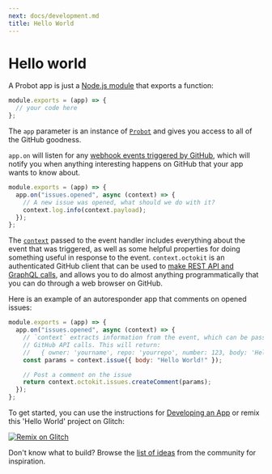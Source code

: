 ```yaml
---
next: docs/development.md
title: Hello World
---
```


# Hello world

A Probot app is just a [Node.js module](https://nodejs.org/api/modules.html) that exports a function:

```js
module.exports = (app) => {
  // your code here
};
```

The `app` parameter is an instance of [`Probot`](https://probot.github.io/api/latest/modules/probot.html) and gives you access to all of the GitHub goodness.

`app.on` will listen for any [webhook events triggered by GitHub](./webhooks.md), which will notify you when anything interesting happens on GitHub that your app wants to know about.

```js
module.exports = (app) => {
  app.on("issues.opened", async (context) => {
    // A new issue was opened, what should we do with it?
    context.log.info(context.payload);
  });
};
```

The [`context`](https://probot.github.io/api/latest/modules/context.html) passed to the event handler includes everything about the event that was triggered, as well as some helpful properties for doing something useful in response to the event. `context.octokit` is an authenticated GitHub client that can be used to [make REST API and GraphQL calls](./github-api.md), and allows you to do almost anything programmatically that you can do through a web browser on GitHub.

Here is an example of an autoresponder app that comments on opened issues:

```js
module.exports = (app) => {
  app.on("issues.opened", async (context) => {
    // `context` extracts information from the event, which can be passed to
    // GitHub API calls. This will return:
    //   { owner: 'yourname', repo: 'yourrepo', number: 123, body: 'Hello World !}
    const params = context.issue({ body: "Hello World!" });

    // Post a comment on the issue
    return context.octokit.issues.createComment(params);
  });
};
```

To get started, you can use the instructions for [Developing an App](/docs/development/) or remix this 'Hello World' project on Glitch:

[![Remix on Glitch](https://cdn.glitch.com/2703baf2-b643-4da7-ab91-7ee2a2d00b5b%2Fremix-button.svg)](https://glitch.com/edit/#!/remix/probot-hello-world)

Don't know what to build? Browse the [list of ideas](https://github.com/probot/ideas/issues) from the community for inspiration.
